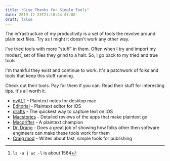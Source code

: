 ```yaml
---
title: "Give Thanks for Simple Tools"
date: 2019-12-23T21:10:24-07:00
draft: false
---
```


The infrastructure of my productivity is a set of tools the revolve around plain text files. Try as I might it doesn't work any other way.

I've tried tools with more "stuff" in them. Often when I try and import my modest[^modest] set of files they grind to a halt. So, I go back to my tried and true tools.

I'm thankful they exist and continue to work. It's a patchwork of folks and tools that keep this stuff running. 

Check out their tools. Pay for them if you can. Read their stuff for interesting tips. It's all worth it.

- [nvALT](https://brettterpstra.com/projects/nvalt/) - Plaintext notes for desktop mac
- [Editorial](https://omz-software.com/editorial/) - Plaintext editor for iOS
- [drafts](https://getdrafts.com/) - The quickest way to capture text on iOS
- [Macstories](https://www.macstories.net/) - Detailed reviews of the apps that make plaintext go
- [Macdrifter](http://macdrifter.com/) - A plaintext champion
- [Dr. Drang](https://leancrew.com/all-this/) - Does a great job of showing how folks other then software engineers can make these tools work for them
- [Craig mod](https://craigmod.com/essays/) - Writes about fast, simple tools for publishing


[^modest]: `ls -a | wc -l` is about 1564
